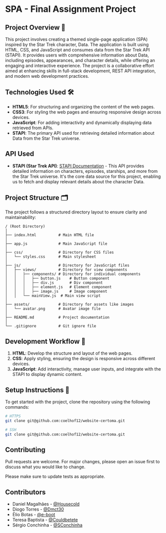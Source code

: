 # SPA - Final Assignment Project

## Project Overview 🚀

This project involves creating a themed single-page application (SPA) inspired by the Star Trek character, Data. The application is built using HTML, CSS, and JavaScript and consumes data from the Star Trek API (STAPI). It provides users with comprehensive information about Data, including episodes, appearances, and character details, while offering an engaging and interactive experience. The project is a collaborative effort aimed at enhancing skills in full-stack development, REST API integration, and modern web development practices.

## Technologies Used 🛠️

- **HTML5**: For structuring and organizing the content of the web pages.
- **CSS3**: For styling the web pages and ensuring responsive design across devices.
- **JavaScript**: For adding interactivity and dynamically displaying data retrieved from APIs.
- **STAPI**: The primary API used for retrieving detailed information about Data from the Star Trek universe.

## API Used

- **STAPI (Star Trek API)**: [STAPI Documentation](http://stapi.co) - This API provides detailed information on characters, episodes, starships, and more from the Star Trek universe. It's the core data source for this project, enabling us to fetch and display relevant details about the character Data.

## Project Structure 🗂️

The project follows a structured directory layout to ensure clarity and maintainability:

```
/ (Root Directory)
│
├── index.html          # Main HTML file
│
├── app.js              # Main JavaScript file
│
├── css/                # Directory for CSS files
│   └── styles.css      # Main stylesheet
│
├── js/                 # Directory for JavaScript files
│   ├── views/          # Directory for view components
│   │   ├── components/ # Directory for individual components
│   │   │   ├── button.js    # Button component
│   │   │   ├── div.js       # Div component
│   │   │   ├── element.js   # Element component
│   │   │   ├── image.js     # Image component
│   │   └── mainView.js  # Main view script
│
├── assets/             # Directory for assets like images
│   └── avatar.png      # Avatar image file
│
├── README.md           # Project documentation
│
└── .gitignore          # Git ignore file
```

## Development Workflow 🔄

1. **HTML**: Develop the structure and layout of the web pages.
2. **CSS**: Apply styling, ensuring the design is responsive across different devices.
3. **JavaScript**: Add interactivity, manage user inputs, and integrate with the STAPI to display dynamic content.

## Setup Instructions 📝

To get started with the project, clone the repository using the following commands:

```bash
# HTTPS
git clone git@github.com:coelhof12/website-certoma.git

# SSH
git clone git@github.com:coelhof12/website-certoma.git
```
## Contributing

Pull requests are welcome. For major changes, please open an issue first to discuss what you would like to change.

Please make sure to update tests as appropriate.

## Contributors
- Daniel Magalhães - [@Housecold](https://github.com/Housecold)
- Diogo Torres - [@Dmct30](https://github.com/Dmct30)
- Élio Botas - [@e-boot](https://github.com/e-boot)
- Teresa Baptista - [@Couldbetete](https://github.com/Couldbetete)
- Sérgio Conchinha - [@SConchinha](https://github.com/SConchinha)
